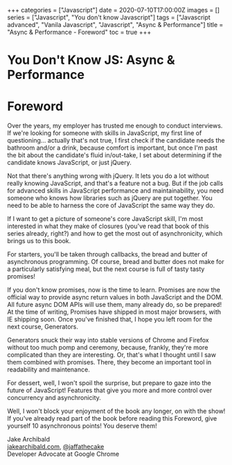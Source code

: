 +++
categories = ["Javascript"]
date = 2020-07-10T17:00:00Z
images = []
series = ["Javascript", "You don't know Javascript"]
tags = ["Javascript advanced", "Vanila Javascript", "Javascript", "Async & Performance"]
title = "Async & Performance - Foreword"
toc = true
+++
# You Don't Know JS: Async & Performance
# Foreword

Over the years, my employer has trusted me enough to conduct interviews. If we're looking for someone with skills in JavaScript, my first line of questioning… actually that's not true, I first check if the candidate needs the bathroom and/or a drink, because comfort is important, but once I'm past the bit about the candidate's fluid in/out-take, I set about determining if the candidate knows JavaScript, or just jQuery.

Not that there's anything wrong with jQuery. It lets you do a lot without really knowing JavaScript, and that's a feature not a bug. But if the job calls for advanced skills in JavaScript performance and maintainability, you need someone who knows how libraries such as jQuery are put together. You need to be able to harness the core of JavaScript the same way they do.

If I want to get a picture of someone's core JavaScript skill, I'm most interested in what they make of closures (you've read that book of this series already, right?) and how to get the most out of asynchronicity, which brings us to this book.

For starters, you'll be taken through callbacks, the bread and butter of asynchronous programming. Of course, bread and butter does not make for a particularly satisfying meal, but the next course is full of tasty tasty promises!

If you don't know promises, now is the time to learn. Promises are now the official way to provide async return values in both JavaScript and the DOM. All future async DOM APIs will use them, many already do, so be prepared! At the time of writing, Promises have shipped in most major browsers, with IE shipping soon. Once you've finished that, I hope you left room for the next course, Generators.

Generators snuck their way into stable versions of Chrome and Firefox without too much pomp and ceremony, because, frankly, they're more complicated than they are interesting. Or, that's what I thought until I saw them combined with promises. There, they become an important tool in readability and maintenance.

For dessert, well, I won't spoil the surprise, but prepare to gaze into the future of JavaScript! Features that give you more and more control over concurrency and asynchronicity.

Well, I won't block your enjoyment of the book any longer, on with the show! If you've already read part of the book before reading this Foreword, give yourself 10 asynchronous points! You deserve them!

Jake Archibald<br>
[jakearchibald.com](http://jakearchibald.com), [@jaffathecake](http://twitter.com/jaffathecake)<br>
Developer Advocate at Google Chrome
